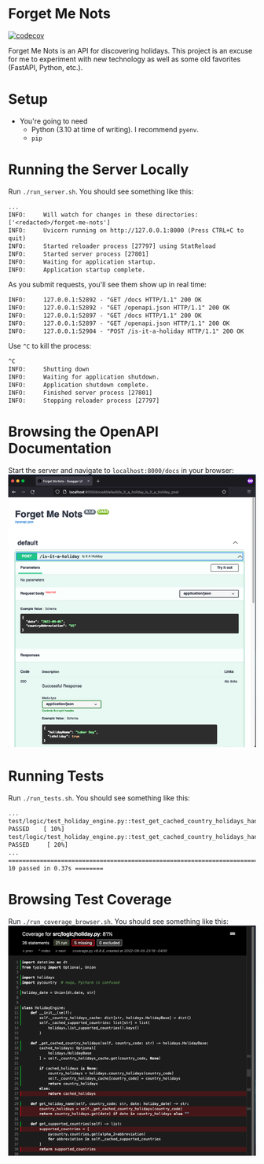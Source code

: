 # Forget Me Nots

[![codecov](https://codecov.io/gh/ben-nathanson/forget-me-nots/branch/master/graph/badge.svg?token=LCOJVXF9W4)](https://codecov.io/gh/ben-nathanson/forget-me-nots)

Forget Me Nots is an API for discovering holidays. This project is an excuse for me to
experiment with new technology as well as some old favorites (FastAPI, Python, etc.).

# Setup
- You're going to need
  - Python (3.10 at time of writing). I recommend `pyenv`.
  - `pip`

# Running the Server Locally
Run `./run_server.sh`. You should see something like this:
```
...
INFO:     Will watch for changes in these directories: ['<redacted>/forget-me-nots']
INFO:     Uvicorn running on http://127.0.0.1:8000 (Press CTRL+C to quit)
INFO:     Started reloader process [27797] using StatReload
INFO:     Started server process [27801]
INFO:     Waiting for application startup.
INFO:     Application startup complete.
```

As you submit requests, you'll see them show up in real time:

```
INFO:     127.0.0.1:52892 - "GET /docs HTTP/1.1" 200 OK
INFO:     127.0.0.1:52892 - "GET /openapi.json HTTP/1.1" 200 OK
INFO:     127.0.0.1:52897 - "GET /docs HTTP/1.1" 200 OK
INFO:     127.0.0.1:52897 - "GET /openapi.json HTTP/1.1" 200 OK
INFO:     127.0.0.1:52904 - "POST /is-it-a-holiday HTTP/1.1" 200 OK
```

Use `^C` to kill the process:
```
^C
INFO:     Shutting down
INFO:     Waiting for application shutdown.
INFO:     Application shutdown complete.
INFO:     Finished server process [27801]
INFO:     Stopping reloader process [27797]
```

# Browsing the OpenAPI Documentation
Start the server and navigate to `localhost:8000/docs` in your browser:
![OpenAPI docs](./docs/swagger_docs.png)

# Running Tests
Run `./run_tests.sh`. You should see something like this:
```
...
test/logic/test_holiday_engine.py::test_get_cached_country_holidays_handles_cache_miss PASSED    [ 10%]
test/logic/test_holiday_engine.py::test_get_cached_country_holidays_handles_cache_hit PASSED     [ 20%]
...
============================================================================ 10 passed in 0.37s ========
```

# Browsing Test Coverage
Run `./run_coverage_browser.sh`. You should see something like this:
![Coverage HTML](./docs/coverage_html_example.png)
